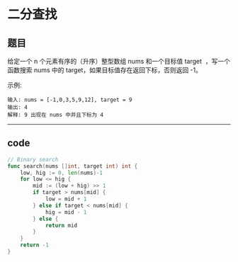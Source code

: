 # 二分查找

## 题目

给定一个 n 个元素有序的（升序）整型数组 nums 和一个目标值 target  ，写一个函数搜索 nums 中的 target，如果目标值存在返回下标，否则返回 -1。

示例:

```text
输入: nums = [-1,0,3,5,9,12], target = 9
输出: 4
解释: 9 出现在 nums 中并且下标为 4
```

---

## code

```go
// Binary search
func search(nums []int, target int) int {
	low, hig := 0, len(nums)-1
	for low <= hig {
		mid := (low + hig) >> 1
		if target > nums[mid] {
			low = mid + 1
		} else if target < nums[mid] {
			hig = mid - 1
		} else {
			return mid
		}
	}
	return -1
}
```
